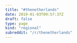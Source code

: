 ```yaml
---
title: "#thenetherlands"
date: 2019-01-03T09:57:37Z
draft: false
type: page
kind: "regional"
subreddit: "/r/thenetherlands"
---
```

